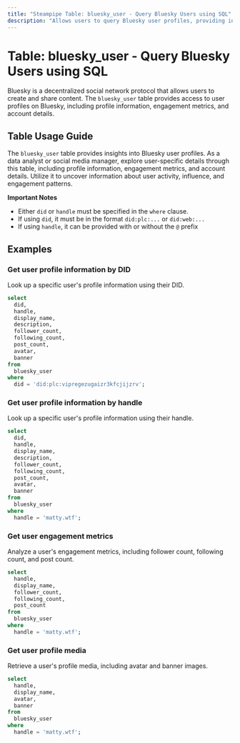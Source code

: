 ```yaml
---
title: "Steampipe Table: bluesky_user - Query Bluesky Users using SQL"
description: "Allows users to query Bluesky user profiles, providing insights into user information, engagement metrics, and profile details."
---
```


# Table: bluesky_user - Query Bluesky Users using SQL

Bluesky is a decentralized social network protocol that allows users to create and share content. The `bluesky_user` table provides access to user profiles on Bluesky, including profile information, engagement metrics, and account details.

## Table Usage Guide

The `bluesky_user` table provides insights into Bluesky user profiles. As a data analyst or social media manager, explore user-specific details through this table, including profile information, engagement metrics, and account details. Utilize it to uncover information about user activity, influence, and engagement patterns.

**Important Notes**
- Either `did` or `handle` must be specified in the `where` clause.
- If using `did`, it must be in the format `did:plc:...` or `did:web:...`
- If using `handle`, it can be provided with or without the `@` prefix

## Examples

### Get user profile information by DID
Look up a specific user's profile information using their DID.

```sql
select
  did,
  handle,
  display_name,
  description,
  follower_count,
  following_count,
  post_count,
  avatar,
  banner
from
  bluesky_user
where
  did = 'did:plc:vipregezugaizr3kfcjijzrv';
```

### Get user profile information by handle
Look up a specific user's profile information using their handle.

```sql
select
  did,
  handle,
  display_name,
  description,
  follower_count,
  following_count,
  post_count,
  avatar,
  banner
from
  bluesky_user
where
  handle = 'matty.wtf';
```

### Get user engagement metrics
Analyze a user's engagement metrics, including follower count, following count, and post count.

```sql
select
  handle,
  display_name,
  follower_count,
  following_count,
  post_count
from
  bluesky_user
where
  handle = 'matty.wtf';
```

### Get user profile media
Retrieve a user's profile media, including avatar and banner images.

```sql
select
  handle,
  display_name,
  avatar,
  banner
from
  bluesky_user
where
  handle = 'matty.wtf';
``` 